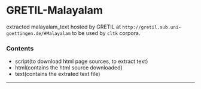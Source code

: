 # GRETIL-Malayalam
extracted malayalam_text hosted by GRETIL at `http://gretil.sub.uni-goettingen.de/#Malayalam` to be used by `cltk` corpora.

### Contents ###
- script(to download html page sources, to extract text)
- html(contains the html source downloaded)
- text(contains the extrated text file)

----------------------------------------------------- 

